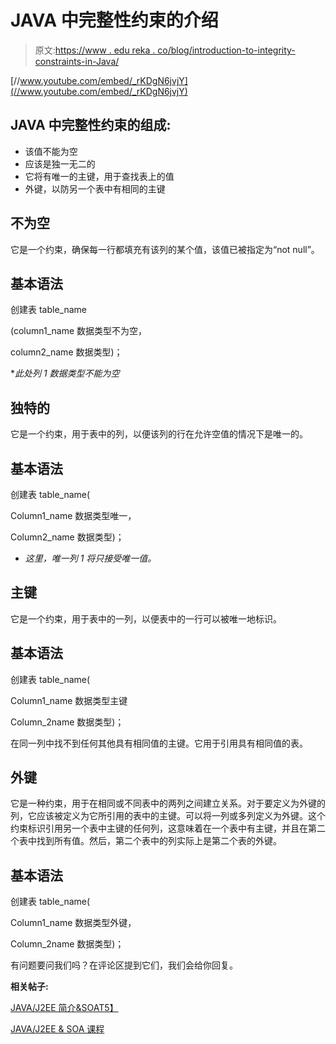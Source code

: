 # JAVA 中完整性约束的介绍

> 原文:[https://www . edu reka . co/blog/introduction-to-integrity-constraints-in-Java/](https://www.edureka.co/blog/introduction-to-integrity-constraints-in-java/)

[//www.youtube.com/embed/_rKDgN6jvjY](//www.youtube.com/embed/_rKDgN6jvjY)

## JAVA 中完整性约束的组成:

*   该值不能为空
*   应该是独一无二的
*   它将有唯一的主键，用于查找表上的值
*   外键，以防另一个表中有相同的主键

## 不为空

它是一个约束，确保每一行都填充有该列的某个值，该值已被指定为“not null”。

## 基本语法

创建表 table_name

(column1_name 数据类型不为空，

column2_name 数据类型)；

**此处列 1 数据类型不能为空*

## 独特的

它是一个约束，用于表中的列，以便该列的行在允许空值的情况下是唯一的。

## 基本语法

创建表 table_name(

Column1_name 数据类型唯一，

Column2_name 数据类型)；

* *这里，唯一列 1 将只接受唯一值。*

## 主键

它是一个约束，用于表中的一列，以便表中的一行可以被唯一地标识。

## 基本语法

创建表 table_name(

Column1_name 数据类型主键

Column_2name 数据类型)；

在同一列中找不到任何其他具有相同值的主键。它用于引用具有相同值的表。

## 外键

它是一种约束，用于在相同或不同表中的两列之间建立关系。对于要定义为外键的列，它应该被定义为它所引用的表中的主键。可以将一列或多列定义为外键。这个约束标识引用另一个表中主键的任何列，这意味着在一个表中有主键，并且在第二个表中找到所有值。然后，第二个表中的列实际上是第二个表的外键。

## 基本语法

创建表 table_name(

Column1_name 数据类型外键，

Column_2name 数据类型)；

有问题要问我们吗？在评论区提到它们，我们会给你回复。

**相关帖子:**

[JAVA/J2EE 简介&SOAT5】](https://www.edureka.co/blog/videos/introduction-to-javaj2ee-soa/)

[JAVA/J2EE & SOA 课程](https://www.edureka.co/java-j2ee-soa-training)